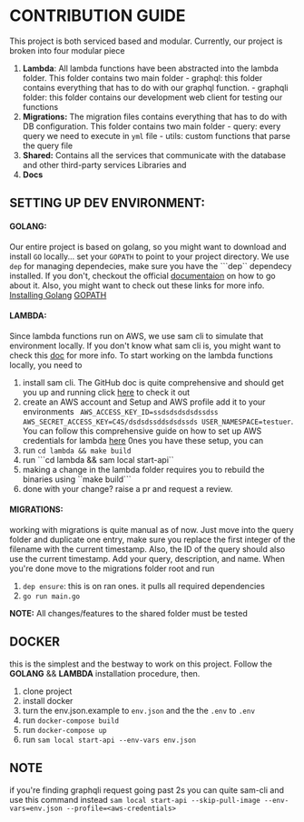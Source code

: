 # CONTRIBUTION GUIDE
This project is both serviced based and modular. Currently, our project is broken into four modular piece 
1. **Lambda**: All lambda functions have been abstracted into the lambda folder.  This folder contains two main folder 
        - graphql: this folder contains everything that has to do with our graphql function.
        - graphqli folder: this folder contains our development web client for testing our functions
2. **Migrations:** The migration files contains everything that has to do with DB configuration. This folder contains two main folder
        - query: every query we need to execute in ```yml``` file
        - utils: custom functions that parse the query file
3. **Shared:** Contains all the services that communicate with the database and other third-party services
Libraries and
4. **Docs**

## SETTING UP DEV ENVIRONMENT:
#### GOLANG:
Our entire project is based on golang, so you might want to download and install ```GO``` locally... set your ```GOPATH``` to point to your project directory. 
We use ```dep``` for managing dependecies, make sure you have the ```dep`` dependecy installed. If you don't, checkout the official [documentaion](https://golang.github.io/dep/docs/installation.html) on how to go about it.
Also, you might want to check out these links for more info.
[Installing Golang](https://golang.org/doc/install)
[GOPATH](https://github.com/golang/go/wiki/GOPATH)
#### LAMBDA:
Since lambda functions run on AWS, we use sam cli to simulate that environment locally. If you don't know what sam cli is, you might want to check this [doc](https://docs.aws.amazon.com/lambda/latest/dg/sam-cli-requirements.html) for more info. 
To start working on the lambda functions locally, you need to
1. install sam cli. The GitHub doc is quite comprehensive and should get you up and running click [here](https://github.com/awslabs/aws-sam-cli) to check it out
2. create an AWS account and Setup and AWS profile add it to your environments ``` AWS_ACCESS_KEY_ID=ssdsdsdsdsdssdss
AWS_SECRET_ACCESS_KEY=C4S/dsdsdssddsdsdssds
USER_NAMESPACE=testuer```. You can follow this comprehensive guide on how to set up AWS credentials for lambda [here](https://serverless.com/framework/docs/providers/aws/guide/credentials/)
0nes you have these setup, you can 
1. run ```cd lambda && make build```
2. run ```cd lambda && sam local start-api``
3. making a change in the lambda folder requires you to rebuild the binaries using ``make build```
4. done with your change? raise a pr and request a review.
#### MIGRATIONS:
working with migrations is quite manual as of now. Just move into the query folder and duplicate one entry, make sure you replace the first integer of the filename with the current timestamp. Also, the ID of the query should also use the current timestamp. Add your query, description, and name. 
When you're done move to the migrations folder root and run
1. ```dep ensure```: this is on ran ones. it pulls all required dependencies
2. ```go run main.go```

**NOTE:** All changes/features to the shared folder must be tested

## DOCKER
this is the simplest and the bestway to work on this project.
Follow the **GOLANG** && **LAMBDA** installation procedure, then.
1. clone project
2. install docker 
3. turn the env.json.example to `env.json` and the the `.env` to `.env`
3. run `docker-compose build`
4. run `docker-compose up`
5. run `sam local start-api --env-vars env.json`

## NOTE
if you're finding graphqli request going past 2s you can quite sam-cli and use this command instead `sam local start-api --skip-pull-image --env-vars=env.json --profile=<aws-credentials>`